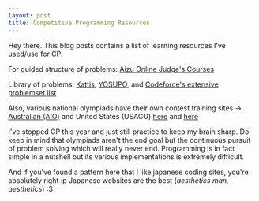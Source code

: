 ```yaml
---
layout: post
title: Competitive Programming Resources
---
```



Hey there. This blog posts contains a list of learning resources I've used/use for CP. 

For guided structure of problems: [Aizu Online Judge's Courses](https://onlinejudge.u-aizu.ac.jp/courses/list)

Library of problems: [Kattis](https://open.kattis.com/problems), [YOSUPO](https://judge.yosupo.jp/), and [Codeforce's extensive problemset list](https://codeforces.com/problemset?order=BY_SOLVED_DESC)

Also, various national olympiads have their own contest training sites -> [Australian (AIO)](https://orac2.info/hub/) and United States (USACO) [here](https://usaco.guide/) and [here](https://train.usaco.org/)

I've stopped CP this year and just still practice to keep my brain sharp. Do keep in mind that olympiads aren't the end goal but the continuous pursuit of problem solving which will really never end. 
Programming is in fact simple in a nutshell but its various implementations is extremely difficult.

And if you've found a pattern here that I like japanese coding sites, you're absolutely right :p 
Japanese websites are the best (_aesthetics man, aesthetics_) :3 
